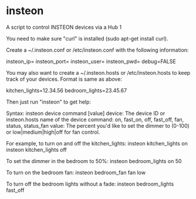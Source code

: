 # insteon
A script to control INSTEON devices via a Hub 1

You need to make sure "curl" is installed (sudo apt-get install curl).

Create a ~/.insteon.conf or /etc/insteon.conf with the following information:

insteon_ip=
insteon_port=
insteon_user=
insteon_pwd=
debug=FALSE

You may also want to create a ~/.insteon.hosts or /etc/insteon.hosts to keep track of your devices. Format is same as above:

kitchen_lights=12.34.56
bedroom_lights=23.45.67

Then just run "insteon" to get help:

Syntax: insteon device command [value]
device: The device ID or insteon.hosts name of the device
command: on, fast_on, off, fast_off, fan, status, status_fan
value: The percent you'd like to set the dimmer to (0-100) or
       low|medium|high|off for fan control.

For example, to turn on and off the kitchen_lights:
insteon kitchen_lights on
insteon kitchen_lights off

To set the dimmer in the bedroom to 50%:
insteon bedroom_lights on 50

To turn on the bedroom fan:
insteon bedroom_fan fan low

To turn off the bedroom lights without a fade:
insteon bedroom_lights fast_off
